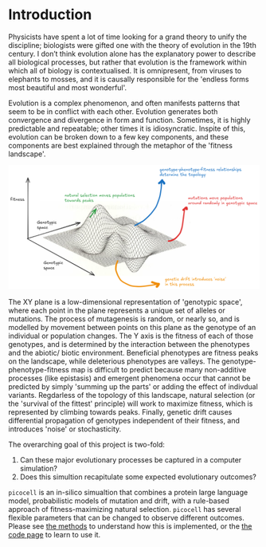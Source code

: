 # Introduction

Physicists have spent a lot of time looking for a grand theory to unify the discipline; biologists were gifted one with the theory of evolution in the 19th century. I don’t think evolution alone has the explanatory power to describe all biological processes, but rather that evolution is the framework within which all of biology is contextualised. It is omnipresent, from viruses to elephants to mosses, and it is causally responsible for the 'endless forms most beautiful and most wonderful'. 

Evolution is a complex phenomenon, and often manifests patterns that seem to be in conflict with each other. Evolution generates both convergence and divergence in form and function. Sometimes, it is highly predictable and repeatable; other times it is idiosyncratic. Inspite of this, evolution can be broken down to a few key components, and these components are best explained through the metaphor of the 'fitness landscape'. 

![fitness_landscape](fitness_landscape.png)

The XY plane is a low-dimensional representation of 'genotypic space', where each point in the plane represents a unique set of alleles or mutations. The process of mutagenesis is random, or nearly so, and is modelled by movement between points on this plane as the genotype of an individual or population changes. The Y axis is the fitness of each of those genotypes, and is determined by the interaction between the phenotypes and the abiotic/ biotic environment. Beneficial phenotypes are fitness peaks on the landscape, while deleterious phenotypes are valleys. The genotype-phenotype-fitness map is difficult to predict because many non-additive processes (like epistasis) and emergent phenomena occur that cannot be predicted by simply 'summing up the parts' or adding the effect of indivdual variants. Regdarless of the topology of this landscape, natural selection (or the 'survival of the fittest' principle) will work to maximize fitness, which is represented by climbing towards peaks. Finally, genetic drift causes differential propagation of genotypes independent of their fitness, and introduces 'noise' or stochasticity.

The overarching goal of this project is two-fold:

1. Can these major evolutionary processes be captured in a computer simulation?
2. Does this simultion recapitulate some expected evolutionary outcomes?

`picocell` is an in-silico simualtion that combines a protein large language model, probabilistic models of mutation and drift, with a rule-based approach of fitness-maximizing natural selection. `picocell` has several flexible parameters that can be changed to observe different outcomes. Please see [the methods](methods.md) to understand how this is implemented, or the [the code page](code.md) to learn to use it. 


